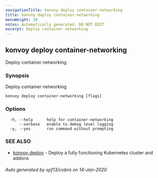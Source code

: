 ```yaml
---
navigationTitle: konvoy deploy container-networking
title: konvoy deploy container-networking
menuWeight: 10
notes: Automatically generated, DO NOT EDIT
excerpt: Deploy container networking
---
```


## konvoy deploy container-networking

Deploy container networking

### Synopsis

Deploy container networking

```
konvoy deploy container-networking [flags]
```

### Options

```
  -h, --help      help for container-networking
      --verbose   enable to debug level logging
  -y, --yes       run command without prompting
```

### SEE ALSO

* [konvoy deploy](../)	 - Deploy a fully functioning Kubernetes cluster and addons

###### Auto generated by spf13/cobra on 14-Jan-2020
